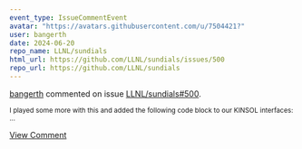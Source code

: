```yaml
---
event_type: IssueCommentEvent
avatar: "https://avatars.githubusercontent.com/u/7504421?"
user: bangerth
date: 2024-06-20
repo_name: LLNL/sundials
html_url: https://github.com/LLNL/sundials/issues/500
repo_url: https://github.com/LLNL/sundials
---
```


<a href='https://github.com/bangerth' target='_blank'>bangerth</a> commented on issue <a href='https://github.com/LLNL/sundials/issues/500' target='_blank'>LLNL/sundials#500</a>.

<small>I played some more with this and added the following code block to our KINSOL interfaces:...</small>

<a href='https://github.com/LLNL/sundials/issues/500' target='_blank'>View Comment</a>